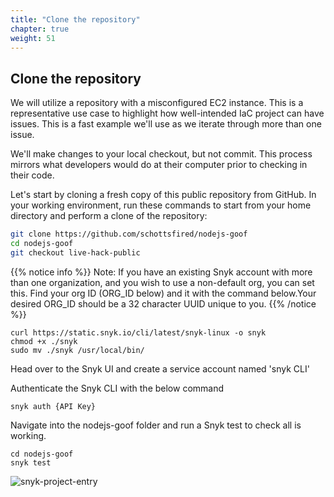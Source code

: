 ```yaml
---
title: "Clone the repository"
chapter: true
weight: 51
---
```


## Clone the repository

We will utilize a repository with a misconfigured EC2 instance.  This is a representative use case to highlight how well-intended IaC project can have issues.  This is a fast example we'll use as we iterate through more than one issue.

We'll make changes to your local checkout, but not commit.  This process mirrors what developers would do at their computer prior to checking in their code.

Let's start by cloning a fresh copy of this public repository from GitHub.  In your working environment, run these commands to start from your home directory and perform a clone of the repository:

```bash
git clone https://github.com/schottsfired/nodejs-goof
cd nodejs-goof
git checkout live-hack-public
```

{{% notice info %}}
Note: If you have an existing Snyk account with more than one organization, and you wish to use a non-default org, you can set this.  Find your org ID (ORG_ID below) and it with the command below.Your desired ORG_ID should be a 32 character UUID unique to you.
{{% /notice %}}

```
curl https://static.snyk.io/cli/latest/snyk-linux -o snyk
chmod +x ./snyk
sudo mv ./snyk /usr/local/bin/
```

Head over to the Snyk UI and create a service account named 'snyk CLI'

Authenticate the Snyk CLI with the below command

```
snyk auth {API Key}
```

Navigate into the nodejs-goof folder and run a Snyk test to check all is working.

```
cd nodejs-goof
snyk test
```

![snyk-project-entry](/images/snykscan.jpg)

